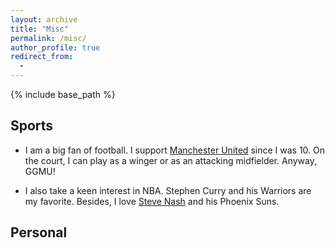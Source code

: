 ```yaml
---
layout: archive
title: "Misc"
permalink: /misc/
author_profile: true
redirect_from:
  - 
---
```


{% include base_path %}

## Sports 

* I am a big fan of football. I support [Manchester United](http://www.manutd.com/) since I was 10. On the court, I can play as a winger or as an attacking midfielder. Anyway, GGMU!

* I also take a keen interest in NBA. Stephen Curry and his Warriors are my favorite. Besides, I love [Steve Nash](https://stevenash.org/about-steve/) and his Phoenix Suns.

## Personal 
